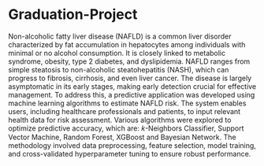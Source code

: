 # Graduation-Project
Non-alcoholic fatty liver disease (NAFLD) is a common liver disorder characterized by fat 
accumulation in hepatocytes among individuals with minimal or no alcohol consumption. 
It is closely linked to metabolic syndrome, obesity, type 2 diabetes, and dyslipidemia. 
NAFLD ranges from simple steatosis to non-alcoholic steatohepatitis (NASH), which can 
progress to fibrosis, cirrhosis, and even liver cancer. The disease is largely asymptomatic 
in its early stages, making early detection crucial for effective management. 
To address this, a predictive application was developed using machine learning algorithms 
to estimate NAFLD risk. The system enables users, including healthcare professionals and 
patients, to input relevant health data for risk assessment. Various algorithms were explored 
to optimize predictive accuracy, which are: 𝑘-Neighbors Classifier, Support Vector 
Machine, Random Forest, XGBoost and Bayesian Network. The methodology involved 
data preprocessing, feature selection, model training, and cross-validated hyperparameter 
tuning to ensure robust performance. 
